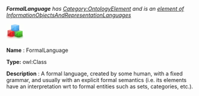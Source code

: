 ___FormalLanguage__ 
 has
 [Category:OntologyElement](../../Category/OntologyElement "Category:OntologyElement") 
 and is an
 [element of](../../Property/ElementOf "Property:ElementOf") 
[InformationObjectsAndRepresentationLanguages](../../Submissions/InformationObjectsAndRepresentationLanguages "Submissions:InformationObjectsAndRepresentationLanguages")_




  





[![Class](../public/images/thumb/2/27/Class.gif/45px-Class.gif)](../../Image/Class.gif "Class")


__Name__ 
 : FormalLanguage
 



__Type:__ 
 owl:Class
 



__Description__ 
 : A formal language, created by some human, with a fixed grammar, and usually with an explicit formal semantics (i.e. its elements have an interpretation wrt to formal entities such as sets, categories, etc.).